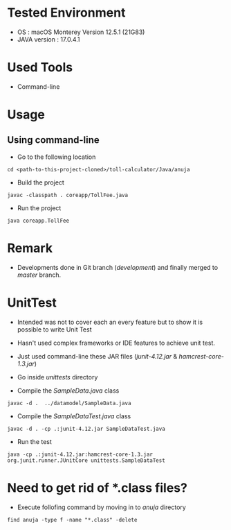 # Tested Environment

* OS : macOS Monterey Version 12.5.1 (21G83)
* JAVA version : 17.0.4.1

# Used Tools

* Command-line

# Usage

## Using command-line

* Go to the following location

`cd <path-to-this-project-cloned>/toll-calculator/Java/anuja`

* Build the project 

`javac -classpath . coreapp/TollFee.java`

* Run the project

`java coreapp.TollFee`

# Remark

* Developments done in Git branch (_development_) and finally merged to _master_ branch.

# UnitTest

* Intended was not to cover each an every feature but to show it is possible to write Unit Test
* Hasn't used complex frameworks or IDE features to achieve unit test.
* Just used command-line these JAR files (_junit-4.12.jar_ & _hamcrest-core-1.3.jar_)

* Go inside _unittests_ directory

* Compile the _SampleData.java_ class

`javac -d .  ../datamodel/SampleData.java`

* Compile the _SampleDataTest.java_ class

`javac -d . -cp .:junit-4.12.jar SampleDataTest.java`

* Run the test

`java -cp .:junit-4.12.jar:hamcrest-core-1.3.jar org.junit.runner.JUnitCore unittests.SampleDataTest`

# Need to get rid of *.class files?

* Execute follofing command by moving in to _anuja_ directory

`find anuja -type f -name "*.class" -delete`